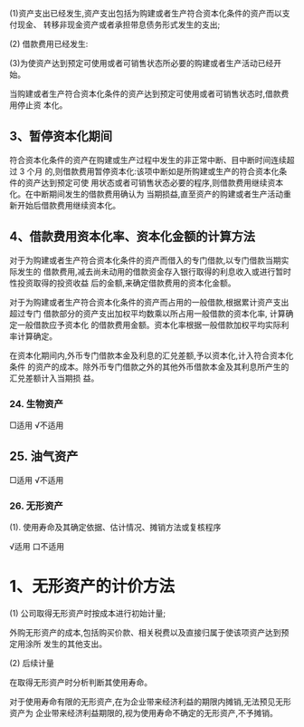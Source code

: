 (1)资产支出已经发生,资产支出包括为购建或者生产符合资本化条件的资产而以支付现金、 转移非现金资产或者承担带息债务形式发生的支出;

(2) 借款费用已经发生:

(3)为使资产达到预定可使用或者可销售状态所必要的购建或者生产活动已经开始。

当购建或者生产符合资本化条件的资产达到预定可使用或者可销售状态时,借款费用停止资 本化。

## 3、暂停资本化期间

符合资本化条件的资产在购建或生产过程中发生的非正常中断、目中断时间连续超过 3 个月 的,则借款费用暂停资本化:该项中断如是所购建或生产的符合资本化条件的资产达到预定可使 用状态或者可销售状态必要的程序,则借款费用继续资本化。在中断期间发生的借款费用确认为 当期损益,直至资产的购建或者生产活动重新开始后借款费用继续资本化。

## 4、借款费用资本化率、资本化金额的计算方法

对于为购建或者生产符合资本化条件的资产而借入的专门借款,以专门借款当期实际发生的 借款费用,减去尚未动用的借款资金存入银行取得的利息收入或进行暂时性投资取得的投资收益 后的金额,来确定借款费用的资本化金额。

对于为购建或者生产符合资本化条件的资产而占用的一般借款,根据累计资产支出超过专门 借款部分的资产支出加权平均数乘以所占用一般借款的资本化率, 计算确定一般借款应予资本化 的借款费用金额。资本化率根据一般借款加权平均实际利率计算确定。

在资本化期间内,外币专门借款本金及利息的汇兑差额,予以资本化,计入符合资本化条件 的资产的成本。除外币专门借款之外的其他外币借款本金及其利息所产生的汇兑差额计入当期损 益。

### 24. 生物资产

□适用 √不适用

## 25. 油气资产

□适用 √不适用

### 26. 无形资产

(1). 使用寿命及其确定依据、估计情况、摊销方法或复核程序

√适用 口不适用

# 1、无形资产的计价方法

(1) 公司取得无形资产时按成本进行初始计量;

外购无形资产的成本,包括购买价款、相关税费以及直接归属于使该项资产达到预定用涂所 发生的其他支出。

(2) 后续计量

在取得无形资产时分析判断其使用寿命。

对于使用寿命有限的无形资产,在为企业带来经济利益的期限内摊销,无法预见无形资产为 企业带来经济利益期限的,视为使用寿命不确定的无形资产,不予摊销。